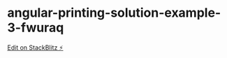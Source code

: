 # angular-printing-solution-example-3-fwuraq

[Edit on StackBlitz ⚡️](https://stackblitz.com/edit/angular-printing-solution-example-3-8q2hya)